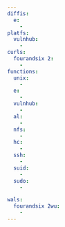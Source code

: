 ```yaml
---
diffis:
  e:
    -
platfs:
  vulnhub:
    -
curls:
  fourandsix 2:
    -
functions:
  unix:
    -
  e:
    -
  vulnhub:
    -
  al:
    -
  nfs:
    -
  hc:
    -
  ssh:
    -
  suid:
    -
  sudo:
    -

wals:
  fourandsix 2wu:
    -
---
```

